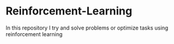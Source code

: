 # Reinforcement-Learning
In this repository I try and solve problems or optimize tasks using reinforcement learning
